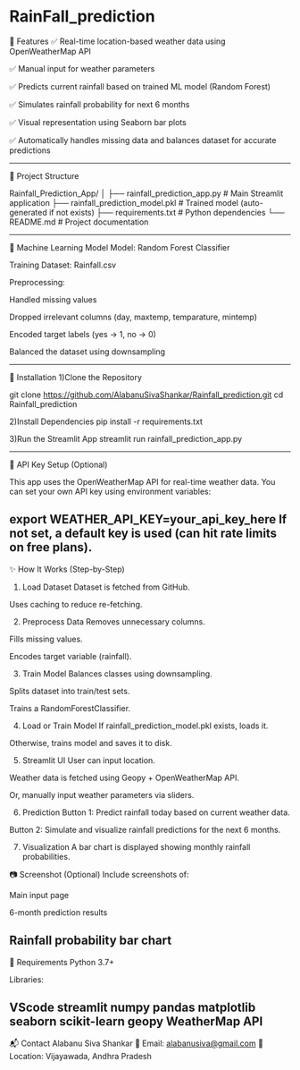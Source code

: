 # RainFall_prediction



🚀 Features
✅ Real-time location-based weather data using OpenWeatherMap API

✅ Manual input for weather parameters

✅ Predicts current rainfall based on trained ML model (Random Forest)

✅ Simulates rainfall probability for next 6 months

✅ Visual representation using Seaborn bar plots

✅ Automatically handles missing data and balances dataset for accurate predictions

------------------------------------------------------------------------------------------------------------------------------
📁 Project Structure

Rainfall_Prediction_App/
│
├── rainfall_prediction_app.py      # Main Streamlit application
├── rainfall_prediction_model.pkl   # Trained model (auto-generated if not exists)
├── requirements.txt                # Python dependencies
└── README.md                       # Project documentation


-------------------------------------------------------------------------------------------------------------------------------

🧠 Machine Learning Model
Model: Random Forest Classifier

Training Dataset: Rainfall.csv

Preprocessing:

Handled missing values

Dropped irrelevant columns (day, maxtemp, temparature, mintemp)

Encoded target labels (yes → 1, no → 0)

Balanced the dataset using downsampling

----------------------------------------------------------------------------------------------------------------------------------

🔧 Installation
1)Clone the Repository

git clone https://github.com/AlabanuSivaShankar/Rainfall_prediction.git
cd Rainfall_prediction


2)Install Dependencies
pip install -r requirements.txt


3)Run the Streamlit App
streamlit run rainfall_prediction_app.py

--------------------------------------------------------------------------------------------------------------------------------------
🔑 API Key Setup (Optional)

This app uses the OpenWeatherMap API for real-time weather data.
You can set your own API key using environment variables:


export WEATHER_API_KEY=your_api_key_here
If not set, a default key is used (can hit rate limits on free plans).
---------------------------------------------------------------------------------------------------------------------------------------
✨ How It Works (Step-by-Step)
1. Load Dataset
Dataset is fetched from GitHub.

Uses caching to reduce re-fetching.

2. Preprocess Data
Removes unnecessary columns.

Fills missing values.

Encodes target variable (rainfall).

3. Train Model
Balances classes using downsampling.

Splits dataset into train/test sets.

Trains a RandomForestClassifier.

4. Load or Train Model
If rainfall_prediction_model.pkl exists, loads it.

Otherwise, trains model and saves it to disk.

5. Streamlit UI
User can input location.

Weather data is fetched using Geopy + OpenWeatherMap API.

Or, manually input weather parameters via sliders.

6. Prediction
Button 1: Predict rainfall today based on current weather data.

Button 2: Simulate and visualize rainfall predictions for the next 6 months.

7. Visualization
A bar chart is displayed showing monthly rainfall probabilities.

📷 Screenshot (Optional)
Include screenshots of:

Main input page

6-month prediction results

Rainfall probability bar chart
-------------------------------------------------------------------------------------------------------------------------------------------------------

🧪 Requirements
Python 3.7+

Libraries:

VScode
streamlit
numpy
pandas
matplotlib
seaborn
scikit-learn
geopy
WeatherMap API
-----------------------------------------------------------------------------------------------------------------------------------------------------------
📬 Contact
Alabanu Siva Shankar
📧 Email: alabanusiva@gmail.com
📍 Location: Vijayawada, Andhra Pradesh

